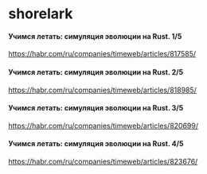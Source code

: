 # shorelark

#### Учимся летать: симуляция эволюции на Rust. 1/5
 https://habr.com/ru/companies/timeweb/articles/817585/

#### Учимся летать: симуляция эволюции на Rust. 2/5
 https://habr.com/ru/companies/timeweb/articles/818985/

#### Учимся летать: симуляция эволюции на Rust. 3/5
  https://habr.com/ru/companies/timeweb/articles/820699/

#### Учимся летать: симуляция эволюции на Rust. 4/5
 https://habr.com/ru/companies/timeweb/articles/823676/

